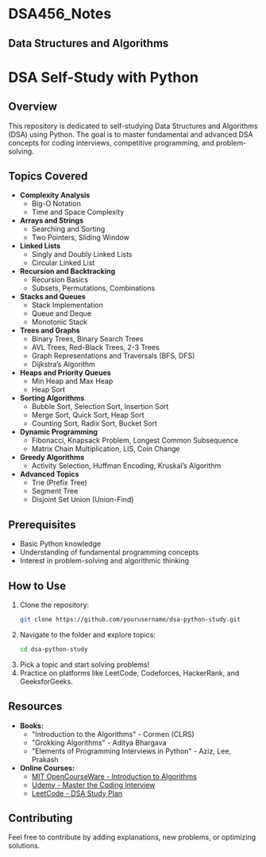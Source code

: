 # DSA456_Notes
## Data Structures and Algorithms
# DSA Self-Study with Python

## Overview
This repository is dedicated to self-studying Data Structures and Algorithms (DSA) using Python. The goal is to master fundamental and advanced DSA concepts for coding interviews, competitive programming, and problem-solving.

## Topics Covered
- **Complexity Analysis**
  - Big-O Notation
  - Time and Space Complexity
- **Arrays and Strings**
  - Searching and Sorting
  - Two Pointers, Sliding Window
- **Linked Lists**
  - Singly and Doubly Linked Lists
  - Circular Linked List
- **Recursion and Backtracking**
  - Recursion Basics
  - Subsets, Permutations, Combinations
- **Stacks and Queues**
  - Stack Implementation
  - Queue and Deque
  - Monotonic Stack
- **Trees and Graphs**
  - Binary Trees, Binary Search Trees
  - AVL Trees, Red-Black Trees, 2-3 Trees
  - Graph Representations and Traversals (BFS, DFS)
  - Dijkstra’s Algorithm
- **Heaps and Priority Queues**
  - Min Heap and Max Heap
  - Heap Sort
- **Sorting Algorithms**
  - Bubble Sort, Selection Sort, Insertion Sort
  - Merge Sort, Quick Sort, Heap Sort
  - Counting Sort, Radix Sort, Bucket Sort
- **Dynamic Programming**
  - Fibonacci, Knapsack Problem, Longest Common Subsequence
  - Matrix Chain Multiplication, LIS, Coin Change
- **Greedy Algorithms**
  - Activity Selection, Huffman Encoding, Kruskal’s Algorithm
- **Advanced Topics**
  - Trie (Prefix Tree)
  - Segment Tree
  - Disjoint Set Union (Union-Find)


## Prerequisites
- Basic Python knowledge
- Understanding of fundamental programming concepts
- Interest in problem-solving and algorithmic thinking

## How to Use
1. Clone the repository:
   ```sh
   git clone https://github.com/yourusername/dsa-python-study.git
   ```
2. Navigate to the folder and explore topics:
   ```sh
   cd dsa-python-study
   ```
3. Pick a topic and start solving problems!
4. Practice on platforms like LeetCode, Codeforces, HackerRank, and GeeksforGeeks.

## Resources
- **Books:**
  - "Introduction to the Algorithms" - Cormen (CLRS)
  - "Grokking Algorithms" - Aditya Bhargava
  - "Elements of Programming Interviews in Python" - Aziz, Lee, Prakash
- **Online Courses:**
  - [MIT OpenCourseWare - Introduction to Algorithms](https://ocw.mit.edu/courses/electrical-engineering-and-computer-science/6-006-introduction-to-algorithms-fall-2011/)
  - [Udemy - Master the Coding Interview](https://www.udemy.com/course/master-the-coding-interview-data-structures-algorithms/)
  - [LeetCode - DSA Study Plan](https://leetcode.com/study-plan/)

## Contributing
Feel free to contribute by adding explanations, new problems, or optimizing solutions.



